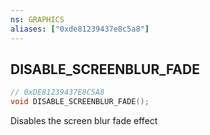 ```yaml
---
ns: GRAPHICS
aliases: ["0xde81239437e8c5a8"]
---
```

## DISABLE_SCREENBLUR_FADE

```c
// 0xDE81239437E8C5A8
void DISABLE_SCREENBLUR_FADE();
```

Disables the screen blur fade effect

